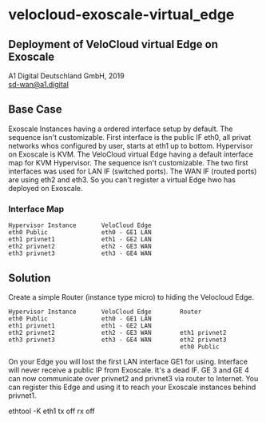 # velocloud-exoscale-virtual_edge
## Deployment of VeloCloud virtual Edge on Exoscale 
A1 Digital Deutschland GmbH, 2019<br>
sd-wan@a1.digital 
## Base Case
Exoscale Instances having a ordered interface setup by default. The sequence isn't customizable. First interface is the public IF eth0, all privat networks whos configured by user, starts at eth1 up to bottom. Hypervisor on Exoscale is KVM.
The VeloCloud virtual Edge having a default interface map for KVM Hypervisor. The sequence isn't customizable. The two first interfaces was used for LAN IF (switched ports). The WAN IF (routed ports) are using eth2 and eth3. So you can't register a virtual Edge hwo has deployed on Exoscale.

### Interface Map
```
Hypervisor Instance       VeloCloud Edge
eth0 Public               eth0 - GE1 LAN
eth1 privnet1             eth1 - GE2 LAN
eth2 privnet2             eth2 - GE3 WAN 
eth3 privnet3             eth3 - GE4 WAN
``` 
## Solution
Create a simple Router (instance type micro) to hiding the Velocloud Edge.<br>
```
Hypervisor Instance       VeloCloud Edge        Router
eth0 Public               eth0 - GE1 LAN
eth1 privnet1             eth1 - GE2 LAN
eth2 privnet2             eth2 - GE3 WAN        eth1 privnet2
eth3 privnet3             eth3 - GE4 WAN        eth2 privnet3
                                                eth0 Public
``` 
On your Edge you will lost the first LAN interface GE1 for using. Interface will never receive a public IP from Exoscale. It's a dead IF. GE 3 and GE 4 can now communicate over privnet2 and privnet3 via router to Internet. You can register this Edge and using it to reach your Exoscale instances behind privnet1. 

ethtool -K eth1 tx off rx off
